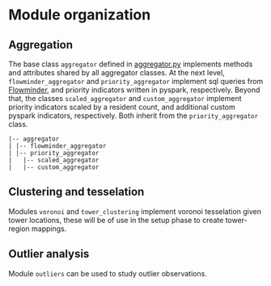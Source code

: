 # Module organization

## Aggregation
The base class `aggregator` defined in [aggregator.py](https://github.com/worldbank/covid-mobile-data/tree/cdr-master/cdr-aggregation/notebooks/modules/aggregator.py) implements methods and attributes shared by all aggregator classes. At the next level, `flowminder_aggregator` and `priority_aggregator` implement sql queries from [Flowminder](https://github.com/Flowminder), and priority indicators written in pyspark, respectively. Beyond that, the classes `scaled_aggregator` and `custom_aggregator` implement priority indicators scaled by a resident count, and additional custom pyspark indicators, respectively. Both inherit from the `priority_aggregator` class.

```
|-- aggregator
| |-- flowminder_aggregator
| |-- priority_aggregator
|   |-- scaled_aggregator
|   |-- custom_aggregator
```

## Clustering and tesselation
Modules `voronoi` and `tower_clustering` implement voronoi tesselation given tower locations, these will be of use in the setup phase to create tower-region mappings.

## Outlier analysis
Module `outliers` can be used to study outlier observations.
